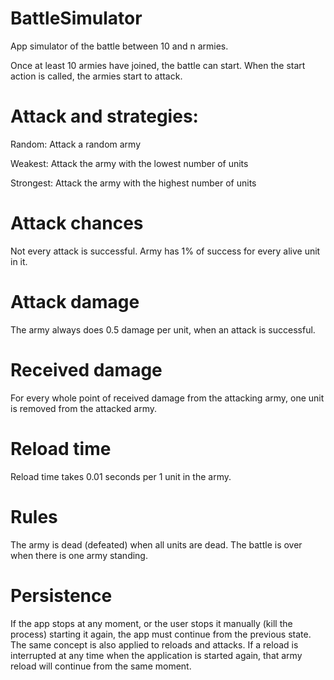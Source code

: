 # BattleSimulator

App simulator of the battle between 10 and n armies.

Once at least 10 armies have joined, the battle can start. When the start action is called, the armies start to attack.

# Attack and strategies:

Random: Attack a random army

Weakest: Attack the army with the lowest number of units

Strongest: Attack the army with the highest number of units


# Attack chances
Not every attack is successful. Army has 1% of success for every alive unit in it.

# Attack damage
The army always does 0.5 damage per unit, when an attack is successful. 

# Received damage
For every whole point of received damage from the attacking army, one unit is removed from the attacked army.

# Reload time
Reload time takes 0.01 seconds per 1 unit in the army.

# Rules
The army is dead (defeated) when all units are dead. 
The battle is over when there is one army standing.

# Persistence
If the app stops at any moment, or the user stops it manually (kill the process) starting it again,
the app must continue from the previous state.
The same concept is also applied to reloads and attacks.
If a reload is interrupted at any time when the application is started again, that army reload will continue from the same moment.
